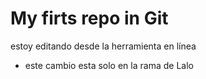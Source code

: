 # My firts repo in Git

estoy editando desde la herramienta en línea

*  este cambio esta solo en la rama de Lalo